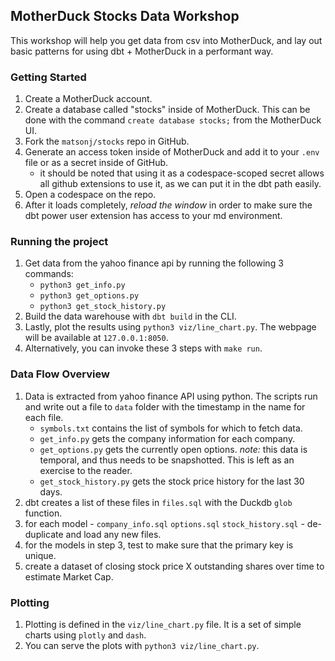 ## MotherDuck Stocks Data Workshop

This workshop will help you get data from csv into MotherDuck, and lay out basic patterns for using dbt + MotherDuck in a performant way.

### Getting Started
1. Create a MotherDuck account.
2. Create a database called "stocks" inside of MotherDuck. This can be done with the command `create database stocks;` from the MotherDuck UI.
3. Fork the `matsonj/stocks` repo in GitHub.
4. Generate an access token inside of MotherDuck and add it to your `.env` file or as a secret inside of GitHub.
    - it should be noted that using it as a codespace-scoped secret allows all github extensions to use it, as we can put it in the dbt path easily.
5. Open a codespace on the repo.
6. After it loads completely, _reload the window_ in order to make sure the dbt power user extension has access to your md environment.

### Running the project
1. Get data from the yahoo finance api by running the following 3 commands:
    - `python3 get_info.py`
    - `python3 get_options.py`
    - `python3 get_stock_history.py`
2. Build the data warehouse with `dbt build` in the CLI.
3. Lastly, plot the results using `python3 viz/line_chart.py`. The webpage will be available at `127.0.0.1:8050`.
4. Alternatively, you can invoke these 3 steps with `make run`.

### Data Flow Overview
1. Data is extracted from yahoo finance API using python. The scripts run and write out a file to `data` folder with the timestamp in the name for each file.
    - `symbols.txt` contains the list of symbols for which to fetch data.
    - `get_info.py` gets the company information for each company.
    - `get_options.py` gets the currently open options. *note:* this data is temporal, and thus needs to be snapshotted. This is left as an exercise to the reader.
    - `get_stock_history.py` gets the stock price history for the last 30 days.
2. dbt creates a list of these files in `files.sql` with the Duckdb `glob` function.
3. for each model - `company_info.sql` `options.sql` `stock_history.sql` - de-duplicate and load any new files.
4. for the models in step 3, test to make sure that the primary key is unique.
5. create a dataset of closing stock price X outstanding shares over time to estimate Market Cap.
   
### Plotting

1. Plotting is defined in the `viz/line_chart.py` file. It is a set of simple charts using `plotly` and `dash`. 
2. You can serve the plots with `python3 viz/line_chart.py`.